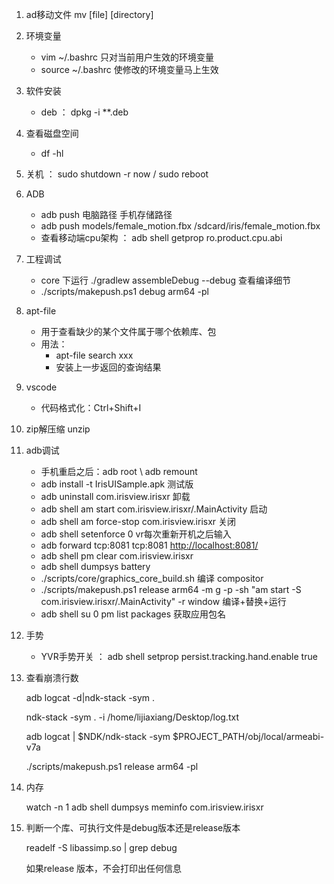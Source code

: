 1. ad移动文件   mv [file] [directory]

2. 环境变量
   - vim ~/.bashrc 只对当前用户生效的环境变量
   - source ~/.bashrc 使修改的环境变量马上生效

3. 软件安装
   - deb ： dpkg -i **.deb

4. 查看磁盘空间
   - df -hl

5. 关机 ： sudo shutdown -r now / sudo reboot

6. ADB
   -  adb push 电脑路径  手机存储路径  
   - adb push models/female_motion.fbx /sdcard/iris/female_motion.fbx
   - 查看移动端cpu架构 ： adb shell getprop ro.product.cpu.abi

7. 工程调试
   - core 下运行 ./gradlew assembleDebug --debug  查看编译细节
   - ./scripts/makepush.ps1 debug arm64 -pl

8. apt-file
   - 用于查看缺少的某个文件属于哪个依赖库、包
   - 用法：
     - apt-file search xxx
     - 安装上一步返回的查询结果

9. vscode
   - 代码格式化：Ctrl+Shift+I

10. zip解压缩 unzip

11. adb调试
    - 手机重启之后：adb root  \  adb remount
    - adb install -t IrisUISample.apk  测试版
    - adb uninstall com.irisview.irisxr 卸载
    - adb shell am start com.irisview.irisxr/.MainActivity  启动
    - adb shell am force-stop com.irisview.irisxr  关闭
    - adb shell setenforce 0 vr每次重新开机之后输入
    - adb forward tcp:8081 tcp:8081     [http://localhost:8081/](http://localhost:8081/)
    - adb shell pm clear com.irisview.irisxr  
    - adb shell dumpsys battery
    - ./scripts/core/graphics_core_build.sh  编译 compositor
    - ./scripts/makepush.ps1 release arm64 -m g -p -sh "am start -S com.irisview.irisxr/.MainActivity" -r window  编译+替换+运行
    - adb shell su 0 pm list packages 获取应用包名

12. 手势

    - YVR手势开关 ：  adb shell setprop persist.tracking.hand.enable true

13. 查看崩溃行数

    adb logcat -d|ndk-stack -sym .

    ndk-stack -sym . -i /home/lijiaxiang/Desktop/log.txt 

    adb logcat | $NDK/ndk-stack -sym $PROJECT_PATH/obj/local/armeabi-v7a

    ./scripts/makepush.ps1 release arm64 -pl

14. 内存

    watch -n 1 adb shell dumpsys meminfo com.irisview.irisxr

15. 判断一个库、可执行文件是debug版本还是release版本

    readelf -S libassimp.so | grep debug

    如果release 版本，不会打印出任何信息

